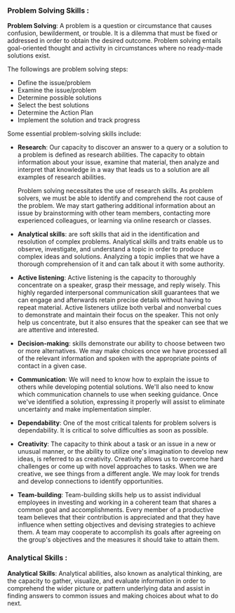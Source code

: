 ### Problem Solving Skills :

**Problem Solving**: A problem is a question or circumstance that causes confusion, bewilderment, or trouble. It is a dilemma that must be fixed or addressed in order to obtain the desired outcome. Problem solving entails goal-oriented thought and activity in circumstances where no ready-made solutions exist.

The followings are problem solving steps:

  - Define the issue/problem
  - Examine the issue/problem
  - Determine possible solutions
  - Select the best solutions
  - Determine the Action Plan
  - Implement the solution and track progress

Some essential problem-solving skills include:
  - **Research**: Our capacity to discover an answer to a query or a solution to a problem is defined as research abilities. The capacity to obtain information about your issue, examine that material, then analyze and interpret that knowledge in a way that leads us to a solution are all examples of research abilities.

    Problem solving necessitates the use of research skills. As problem solvers, we must be able to identify and comprehend the root cause of the problem. We       may start gathering additional information about an issue by brainstorming with other team members, contacting more experienced colleagues, or learning via     online research or classes.
  - **Analytical skills**: are soft skills that aid in the identification and resolution of complex problems. Analytical skills and traits enable us to observe, investigate, and understand a topic in order to produce complex ideas and solutions. Analyzing a topic implies that we have a thorough comprehension of it and can talk about it with some authority.
  - **Active listening**: Active listening is the capacity to thoroughly concentrate on a speaker, grasp their message, and reply wisely. This highly regarded interpersonal communication skill guarantees that we can engage and afterwards retain precise details without having to repeat material. Active listeners utilize both verbal and nonverbal cues to demonstrate and maintain their focus on the speaker. This not only help us concentrate, but it also ensures that the speaker can see that we are attentive and interested.
  - **Decision-making**: skills demonstrate our ability to choose between two or more alternatives. We may make choices once we have processed all of the relevant information and spoken with the appropriate points of contact in a given case.
  - **Communication**: We will need to know how to explain the issue to others while developing potential solutions. We'll also need to know which communication channels to use when seeking guidance. Once we've identified a solution, expressing it properly will assist to eliminate uncertainty and make implementation simpler.
  - **Dependability**: One of the most critical talents for problem solvers is dependability. It is critical to solve difficulties as soon as possible.
  - **Creativity**: The capacity to think about a task or an issue in a new or unusual manner, or the ability to utilize one's imagination to develop new ideas, is referred to as creativity. Creativity allows us to overcome hard challenges or come up with novel approaches to tasks. When we are creative, we see things from a different angle. We may look for trends and develop connections to identify opportunities.
  - **Team-building**: Team-building skills help us to assist individual employees in investing and working in a coherent team that shares a common goal and accomplishments. Every member of a productive team believes that their contribution is appreciated and that they have influence when setting objectives and devising strategies to achieve them. A team may cooperate to accomplish its goals after agreeing on the group's objectives and the measures it should take to attain them.

### Analytical Skills :

**Analytical Skills**: Analytical abilities, also known as analytical thinking, are the capacity to gather, visualize, and evaluate information in order to comprehend the wider picture or pattern underlying data and assist in finding answers to common issues and making choices about what to do next.










